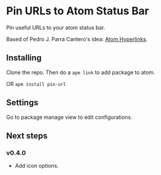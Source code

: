 # Pin URLs to Atom Status Bar
Pin useful URLs to your atom status bar.

Based of Pedro J. Parra Cantero's idea: [Atom Hyperlinks](https://github.com/pedroparra/atom-hyperlinks).

## Installing

Clone the repo. Then do a `apm link` to add package to atom.

OR `apm install pin-url`

## Settings
Go to package manage view to edit configurations.

## Next steps

### v0.4.0
- Add icon options.
